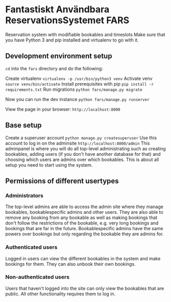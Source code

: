 # Fantastiskt Användbara ReservationsSystemet FARS
Reservation system with modifiable bookables and timeslots
Make sure that you have Python 3 and pip installed and virtualenv to go with it.

## Development environment setup
`cd` into the `fars` directory and do the following:

Create virtualenv
`virtualenv -p /usr/bin/python3 venv`
Activate venv
`source venv/bin/activate`
Install prerequisites with pip
`pip install -r requirements.txt`
Run migrations
`python fars/manage.py migrate`

Now you can run the dev instance
`python fars/manage.py runserver`

View the page in your browser: `http://localhost:8000`

## Base setup
Create a superuser account
`python manage.py createsuperuser`
Use this account to log in on the adminsite
`http://localhost:8000/admin`
This adminpanel is where you will do all top-level administrating such as creating bookables, adding users (if you don't have another database for that) and choosing which users are admins over which bookables. This is about all setup you need to start using the system.

## Permissions of different usertypes
### Administrators
The top-level admins are able to access the admin site where they manage bookables, bookablespecific admins and other users. They are also able to remove any booking from any bookable as well as making bookings that don't follow the restrictions of the bookable, e.g. very long bookings and bookings that are far in the future. Bookablespecific admins have the same powers over bookings but only regarding the bookable they are admins for.

### Authenticated users
Logged in users can view the different bookables in the system and make bookings for them. They can also unbook their own bookings.

### Non-authenticated users
Users that haven't logged into the site can only view the bookables that are public. All other functionality requires them to log in.
